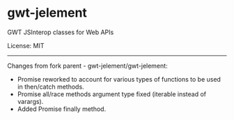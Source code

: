 # gwt-jelement
GWT JSInterop classes for Web APIs 

License: MIT

---

Changes from fork parent - gwt-jelement/gwt-jelement:
* Promise reworked to account for various types of functions to be used in then/catch methods.
* Promise all/race methods argument type fixed (iterable instead of varargs).
* Added Promise finally method.

